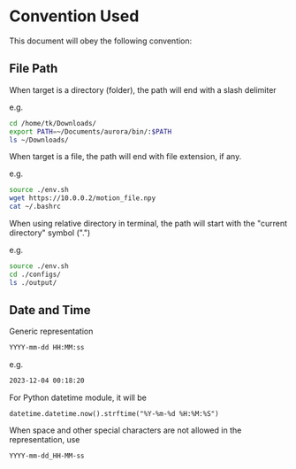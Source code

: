 # Convention Used

This document will obey the following convention:

## File Path

When target is a directory (folder), the path will end with a slash delimiter

e.g.

```bash
cd /home/tk/Downloads/
export PATH=~/Documents/aurora/bin/:$PATH
ls ~/Downloads/
```



When target is a file, the path will end with file extension, if any.

e.g.

```bash
source ./env.sh
wget https://10.0.0.2/motion_file.npy
cat ~/.bashrc
```



When using relative directory in terminal, the path will start with the "current directory" symbol (".")

e.g.

```bash
source ./env.sh
cd ./configs/
ls ./output/
```



## Date and Time

Generic representation

```bash
YYYY-mm-dd HH:MM:ss
```

e.g.

```bash
2023-12-04 00:18:20
```



For Python datetime module, it will be

```
datetime.datetime.now().strftime("%Y-%m-%d %H:%M:%S")
```



When space and other special characters are not allowed in the representation, use

```bash
YYYY-mm-dd_HH-MM-ss
```





